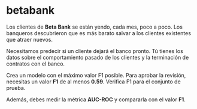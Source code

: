 # betabank

Los clientes de **Beta Bank** se están yendo, cada mes, poco a poco. Los banqueros descubrieron que es más barato salvar a los clientes existentes que atraer nuevos.

Necesitamos predecir si un cliente dejará el banco pronto. Tú tienes los datos sobre el comportamiento pasado de los clientes y la terminación de contratos con el banco.

Crea un modelo con el máximo valor F1 posible. Para aprobar la revisión, necesitas un valor **F1** de al menos **0.59**. Verifica F1 para el conjunto de prueba. 

Además, debes medir la métrica **AUC-ROC** y compararla con el valor **F1**.
